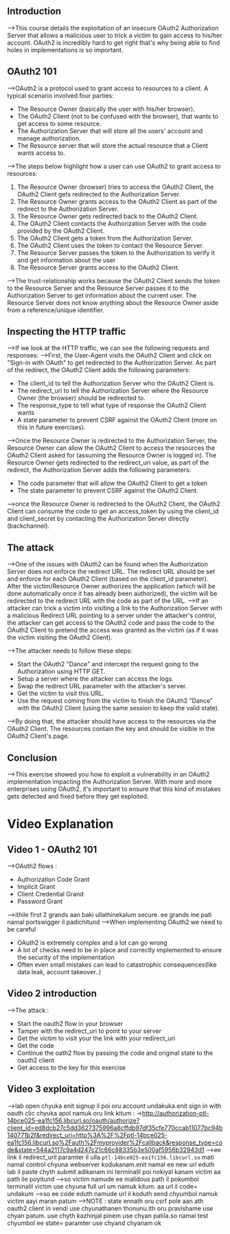 ## Introduction
-->This course details the exploitation of an insecure OAuth2 Authorization Server that allows a malicious user to trick a victim to gain access to his/her account. OAuth2 is incredibly hard to get right that's why being able to find holes in implementations is so important.

## OAuth2 101
-->OAuth2 is a protocol used to grant access to resources to a client. A typical scenario involved four parties:

-   The Resource Owner (basically the user with his/her browser).
-   The OAuth2 Client (not to be confused with the browser), that wants to get access to some resource.
-   The Authorization Server that will store all the users' account and manage authorization.
-   The Resource server that will store the actual resource that a Client wants access to.

-->The steps below highlight how a user can use OAuth2 to grant access to resources:

1.  The Resource Owner (browser) tries to access the OAuth2 Client, the OAuth2 Client gets redirected to the Authorization Server.
2.  The Resource Owner grants access to the OAuth2 Client as part of the redirect to the Authorization Server.
3.  The Resource Owner gets redirected back to the OAuth2 Client.
4.  The OAuth2 Client contacts the Authorization Server with the code provided by the OAuth2 Client.
5.  The OAuth2 Client gets a token from the Authorization Server.
6.  The OAuth2 Client uses the token to contact the Resource Server.
7.  The Resource Server passes the token to the Authorization to verify it and get information about the user
8.  The Resource Server grants access to the OAuth2 Client.

-->The trust-relationship works because the OAuth2 Client sends the token to the Resource Server and the Resource Server passes it to the Authorization Server to get information about the current user. The Resource Server does not know anything about the Resource Owner aside from a reference/unique identifier.

## Inspecting the HTTP traffic
-->If we look at the HTTP traffic, we can see the following requests and responses:
-->First, the User-Agent visits the OAuth2 Client and click on "Sign-in with OAuth" to get redirected to the Authorization Server. As part of the redirect, the OAuth2 Client adds the following parameters:

-   The client_id to tell the Authorization Server who the OAuth2 Client is.
-   The redirect_uri to tell the Authorization Server where the Resource Owner (the browser) should be redirected to.
-   The response_type to tell what type of response the OAuth2 Client wants
-   A state parameter to prevent CSRF against the OAuth2 Client (more on this in future exercises).

-->Once the Resource Owner is redirected to the Authorization Server, the Resource Owner can allow the OAuth2 Client to access the resources the OAuth2 Client asked for (assuming the Resource Owner is logged in). The Resource Owner gets redirected to the redirect_uri value, as part of the redirect, the Authorization Server adds the following parameters:

-   The code parameter that will allow the OAuth2 Client to get a token
-   The state parameter to prevent CSRF against the OAuth2 Client.

-->once the Resource Owner is redirected to the OAuth2 Client, the OAuth2 Client can consume the code to get an access_token by using the client_id and client_secret by contacting the Authorization Server directly (backchannel).

## The attack
-->One of the issues with OAuth2 can be found when the Authorization Server does not enforce the redirect URL. The redirect URL should be set and enforce for each OAuth2 Client (based on the client_id parameter). After the victim/Resource Owner authorizes the application (which will be done automatically once it has already been authorized), the victim will be redirected to the redirect URL with the code as part of the URL.
-->If an attacker can trick a victim into visiting a link to the Authorization Server with a malicious Redirect URL pointing to a server under the attacker's control, the attacker can get access to the OAuth2 code and pass the code to the OAuth2 Client to pretend the access was granted as the victim (as if it was the victim visiting the OAuth2 Client).

-->The attacker needs to follow these steps:

-   Start the OAuth2 "Dance" and intercept the request going to the Authorization using HTTP GET.
-   Setup a server where the attacker can access the logs.
-   Swap the redirect URL parameter with the attacker's server.
-   Get the victim to visit this URL.
-   Use the request coming from the victim to finish the OAuth2 "Dance" with the OAuth2 Client (using the same session to keep the valid state).

-->By doing that, the attacker should have access to the resources via the OAuth2 Client. The resources contain the key and should be visible in the OAuth2 Client's page.

## Conclusion
-->This exercise showed you how to exploit a vulnerability in an OAuth2 implementation impacting the Authorization Server. With more and more enterprises using OAuth2, it's important to ensure that this kind of mistakes gets detected and fixed before they get exploited.

# Video Explanation
## Video 1 - OAuth2 101
-->OAuth2 flows :
- Authorization Code Grant
- Implicit Grant
- Client Credential Grand
- Password Grant

-->ithile first 2 grands aan baki ullathinekalum secure. ee grands ine pati namal portswigger il padichitund
-->When implementing OAuth2 we need to be careful
- OAuth2 is extremely complex and a lot can go wrong
- A lot of checks need to be in place and correctly implemented to ensure the security of the implementation
- Often even small mistakes can lead to catastrophic consequences(like data leak, account takeover..)

## Video 2 introduction
-->The attack :
- Start the oauth2 flow in your browser
- Tamper with the redirect_uri to point to your server
- Get the victim to visit your the link with your redirect_uri
- Get the code
- Continue the oath2 flow by passing the code and original state to the oauth2 client
- Get access to the key for this exercise

## Video 3 exploitation
-->lab open chyuka enit signup il poi oru account undakuka.enit sign in with oauth clic chyuka apol namuk oru link kitum :
->http://authorization-ptl-14bce025-ea1fc156.libcurl.so/oauth/authorize?client_id=ed8dcb27c5dd3627375996a8cffdb97df35cfe770ccab11077bc94b140771b2f&redirect_uri=http%3A%2F%2Fptl-14bce025-ea1fc156.libcurl.so%2Fauth%2Fmyprovider%2Fcallback&response_type=code&state=544a2117c9a4d247c21c66c88335b3e500af5956b32943d1
-->ee link il redirect_uril paramter il ulla `ptl-14bce025-ea1fc156.libcurl.so`  mati namal control chyuna webserver kodukanam.enit namal ee new url eduth lab il paste chyth submit adikanam ini terminalil poi nokiyal kanam victim aa path ile poyitund
-->so victim namude ee malidous path il pokumbol terminalil victim use chyuna full url um namuk kitum. aa url il code= undakum
-->so ee code eduth namude url il koduth send chyumbol namuk victim aayi maran patum
-->NOTE : state ennath oru csrf pole aan ath oauth2 client in vendi use chyunathanen thonunu.ith oru pravishame use chyan patum. use chyth kazhinjal pinem use chyan patila.so namal test chyumbol ee state= paramter use chyand chyanam ok